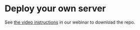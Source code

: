 
# Deploy your own server

<!--
To deploy your own server you need some prerequisites:

- A `UNIX`-based machine
- A recent kernel
- the `docker` engine installed, together with `docker-compose`
- `git` to clone the repository code or [download](https://github.com/EUDAT-B2STAGE/http-api/archive/v1.0.0.tar.gz) the stable release tarball
- `python 3.4+` installed
-->

See [the video instructions](https://www.youtube.com/watch?time_continue=734&v=KkH4oM1pdbE) in our webinar to download the repo.
